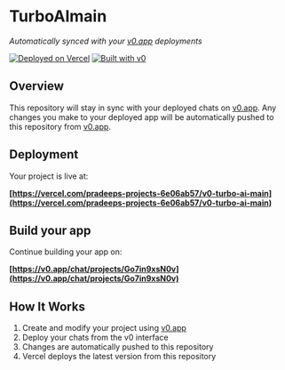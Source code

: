 # TurboAImain

*Automatically synced with your [v0.app](https://v0.app) deployments*

[![Deployed on Vercel](https://img.shields.io/badge/Deployed%20on-Vercel-black?style=for-the-badge&logo=vercel)](https://vercel.com/pradeeps-projects-6e06ab57/v0-turbo-ai-main)
[![Built with v0](https://img.shields.io/badge/Built%20with-v0.app-black?style=for-the-badge)](https://v0.app/chat/projects/Go7in9xsN0v)

## Overview

This repository will stay in sync with your deployed chats on [v0.app](https://v0.app).
Any changes you make to your deployed app will be automatically pushed to this repository from [v0.app](https://v0.app).

## Deployment

Your project is live at:

**[https://vercel.com/pradeeps-projects-6e06ab57/v0-turbo-ai-main](https://vercel.com/pradeeps-projects-6e06ab57/v0-turbo-ai-main)**

## Build your app

Continue building your app on:

**[https://v0.app/chat/projects/Go7in9xsN0v](https://v0.app/chat/projects/Go7in9xsN0v)**

## How It Works

1. Create and modify your project using [v0.app](https://v0.app)
2. Deploy your chats from the v0 interface
3. Changes are automatically pushed to this repository
4. Vercel deploys the latest version from this repository
